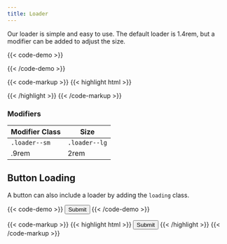 ```yaml
---
title: Loader
---
```


Our loader is simple and easy to use. The default loader is 1.4rem, but a modifier can be added to adjust the size.

{{< code-demo >}}
<div class="loader"></div>
{{< /code-demo >}}

{{< code-markup >}}
{{< highlight html >}}
<div class="loader"></div>
{{< /highlight >}}
{{< /code-markup >}}

<section class="p-0 mb-4">
  <h3>Modifiers</h3>
  <table borders="1" class="table modifiers table--no-hover">
    <thead>
      <tr>
        <th>Modifier Class</th>
        <th>Size</th>
      </tr>
    </thead>
    <tbody>
      <tr>
        <td data-label="Modifier Class"><code>.loader--sm</code></td>
        <td data-label="Size"><code>.loader--lg</code></td>
      </tr>
      <tr>
        <td data-label="Modifier Class">.9rem</td>
        <td data-label="Size">2rem</td>
      </tr>
    </tbody>
  </table>
</section>

## Button Loading

A button can also include a loader by adding the `loading` class.

{{< code-demo >}}
<button class="button loading">Submit</button>
{{< /code-demo >}}

{{< code-markup >}}
{{< highlight html >}}
<button class="button loading">Submit</button>
{{< /highlight >}}
{{< /code-markup >}}
